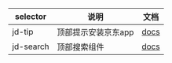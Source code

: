 | selector  | 说明          | 文档                        |
|-----------|-------------|---------------------------|
| jd-tip    | 顶部提示安装京东app | [docs](docs/jd-tip.md)    |
| jd-search | 顶部搜索组件      | [docs](docs/jd-search.md) |

